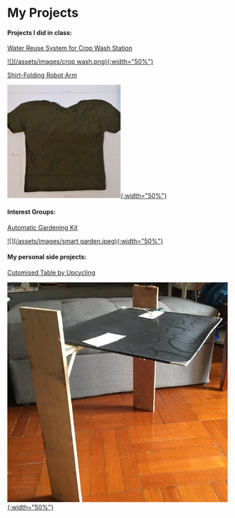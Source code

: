 # My Projects

#### Projects I did in class:
[Water Reuse System for Crop Wash Station](https://leelacceber.github.io/Projects/Coursework/Crop_Wash)

[![](/assets/images/crop wash.png){:width="50%"}](https://leelacceber.github.io/Projects/Coursework/Crop_Wash)

[Shirt-Folding Robot Arm](https://leelacceber.github.io/Projects/Coursework/Robot_Arm)

[![](/assets/images/shirt.png){:width="50%"}](https://leelacceber.github.io/Projects/Coursework/Robot_Arm) 

#### Interest Groups:
[Automatic Gardening Kit](https://leelacceber.github.io/Projects/ECA/Smart_Garden)

[![](/assets/images/smart garden.jpeg){:width="50%"}](https://leelacceber.github.io/Projects/ECA/Smart_Garden)

#### My personal side projects:
[Cutomised Table by Upcycling](https://leelacceber.github.io/Projects/Personal/Table)

[![](/assets/images/table.jpeg){:width="50%"}](https://leelacceber.github.io/Projects/Personal/Table)
